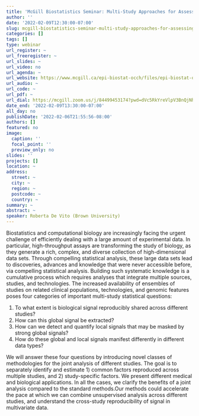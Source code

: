 ```yaml
---
title: 'McGill Biostatistics Seminar: Multi-Study Approaches for Assessing Reproducibility '
author: ''
date: '2022-02-09T12:30:00-07:00'
slug: mcgill-biostatistics-seminar-multi-study-approaches-for-assessing-reproducibility
categories: []
tags: []
type: webinar
url_register: ~
url_freeregister: ~
url_slides: ~
url_video: no
url_agenda: ~
url_website: https://www.mcgill.ca/epi-biostat-occh/files/epi-biostat-occh/rdevito-announcement-09feb2022.pdf
url_audio: ~
url_code: ~
url_pdf: ~
url_dial: https://mcgill.zoom.us/j/84499453174?pwd=dVc5RkYreVlpV3BnQjNhU244VzJoQT09
date_end: '2022-02-09T13:30:00-07:00'
all_day: no
publishDate: '2022-02-06T21:55:56-08:00'
authors: []
featured: no
image:
  caption: ''
  focal_point: ''
  preview_only: no
slides: ''
projects: []
location: ~
address:
  street: ~
  city: ~
  region: ~
  postcode: ~
  country: ~
summary: ~
abstract: ~
speaker: Roberta De Vito (Brown University)
---
```

<!--more-->
Biostatistics and computational biology are increasingly facing the urgent challenge of efficiently dealing with a large amount of experimental data. In particular, high-throughput assays are transforming the study of biology, as they generate a rich, complex, and diverse collection of high-dimensional data sets. Through compelling statistical analysis, these large data sets lead to discoveries, advances and knowledge that were never accessible before, via compelling statistical analysis. Building such systematic knowledge is a cumulative process which requires analyses that integrate multiple sources, studies, and technologies. The increased availability of ensembles of studies on related clinical populations, technologies, and genomic features poses four categories of important multi-study statistical questions:   
1) To what extent is biological signal reproducibly shared across different studies?   
2) How can this global signal be extracted?   
3) How can we detect and quantify local signals that may be masked by strong 
global signals?   
4) How do these global and local signals manifest differently in different data types?    
  
We will answer these four questions by introducing novel classes of methodologies for the joint analysis of different studies. The goal is to separately identify and estimate 1) common factors reproduced across 
multiple studies, and 2) study-specific factors. We present different medical and biological applications. In all the cases, we clarify the benefits of a joint analysis compared to the standard methods.Our methods could accelerate the pace at which we can combine unsupervised analysis across different studies, and understand the cross-study reproducibility of signal in multivariate data.
